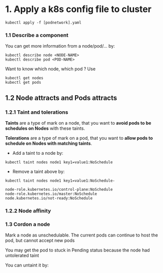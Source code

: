 # 1. Apply a k8s config file to cluster

```
kubectl apply -f [podnetwork].yaml
```

### 1.1 Describe a component

You can get more information from a node/pod/... by:

```
kubectl describe node <NODE-NAME>
kubectl describe pod <POD-NAME>
```

Want to know which node, which pod ? Use

```
kubectl get nodes
kubectl get pods
```

## 1.2 Node attracts and Pods attracts

### 1.2.1 Taint and tolerations

**Taints** are a type of mark on a node, that you want to **avoid pods to be schedules on Nodes** with
these taints.

**Tolerations** are a type of mark on a pod, that you want to **allow pods to schedule on Nodes with matching taints**.

-   Add a taint to a node by:

```
kubectl taint nodes node1 key1=value1:NoSchedule
```

-   Remove a taint above by:

```
kubectl taint nodes node1 key1=value1:NoSchedule-
```

```
node-role.kubernetes.io/control-plane:NoSchedule
node-role.kubernetes.io/master:NoSchedule
node.kubernetes.io/not-ready:NoSchedule
```

### 1.2.2 Node affinity

### 1.3 Cordon a node

Mark a node as unschedulable. The current pods can continue to host the pod, but cannot accept
new pods

You may get the pod to stuck in Pending status because the node had untolerated taint

You can untaint it by:

```

```
